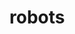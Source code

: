# robots

<script>
    document.addEventListener('DOMContentLoaded', function () {
        const deleteButton = document.querySelector('.delete-robot');
        const confirmDialog = document.querySelector('.confirm-delete');
        const cancelButton = document.querySelector('.cancel-delete');

        deleteButton.addEventListener('click', function () {
            confirmDialog.showModal();
        });

        cancelButton.addEventListener('click', function () {
            confirmDialog.close();
        });
    });
</script>
